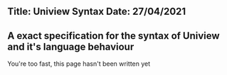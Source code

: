 Title: Uniview Syntax
Date: 27/04/2021
---
A exact specification for the syntax of Uniview and it's language behaviour
---

You're too fast, this page hasn't been written yet
